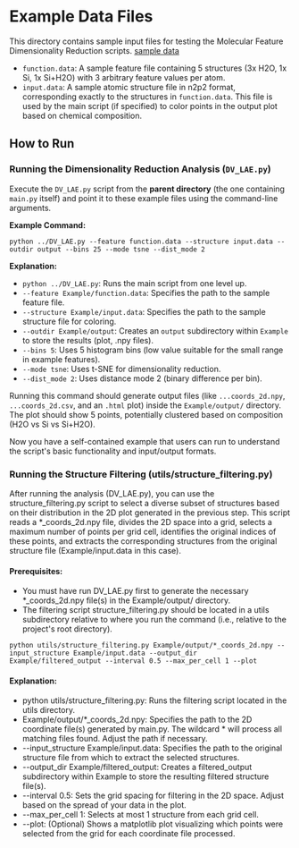 # Example Data Files

This directory contains sample input files for testing the Molecular Feature Dimensionality Reduction scripts.
[sample data](https://drive.google.com/drive/folders/1-dQ-Igwxy2YwtvoGy5jaYRVF0BeQ3n7Q?usp=sharing)

*   `function.data`: A sample feature file containing 5 structures (3x H2O, 1x Si, 1x Si+H2O) with 3 arbitrary feature values per atom.
*   `input.data`: A sample atomic structure file in n2p2 format, corresponding exactly to the structures in `function.data`. This file is used by the main script (if specified) to color points in the output plot based on chemical composition.

## How to Run
### Running the Dimensionality Reduction Analysis (`DV_LAE.py`)
Execute the `DV_LAE.py` script from the **parent directory** (the one containing `main.py` itself) and point it to these example files using the command-line arguments.

**Example Command:**

```
python ../DV_LAE.py --feature function.data --structure input.data --outdir output --bins 25 --mode tsne --dist_mode 2
```

**Explanation:**

*   `python ../DV_LAE.py`: Runs the main script from one level up.
*   `--feature Example/function.data`: Specifies the path to the sample feature file.
*   `--structure Example/input.data`: Specifies the path to the sample structure file for coloring.
*   `--outdir Example/output`: Creates an `output` subdirectory within `Example` to store the results (plot, .npy files).
*   `--bins 5`: Uses 5 histogram bins (low value suitable for the small range in example features).
*   `--mode tsne`: Uses t-SNE for dimensionality reduction.
*   `--dist_mode 2`: Uses distance mode 2 (binary difference per bin).

Running this command should generate output files (like `...coords_2d.npy`, `...coords_2d.csv`, and an `.html` plot) inside the `Example/output/` directory. The plot should show 5 points, potentially clustered based on composition (H2O vs Si vs Si+H2O).

Now you have a self-contained example that users can run to understand the script's basic functionality and input/output formats.


### Running the Structure Filtering (utils/structure_filtering.py)
After running the analysis (DV_LAE.py), you can use the structure_filtering.py script to select a diverse subset of structures based on their distribution in the 2D plot generated in the previous step.
This script reads a *_coords_2d.npy file, divides the 2D space into a grid, selects a maximum number of points per grid cell, identifies the original indices of these points, and extracts the corresponding structures from the original structure file (Example/input.data in this case).

#### Prerequisites:
* You must have run DV_LAE.py first to generate the necessary *_coords_2d.npy file(s) in the Example/output/ directory.
* The filtering script structure_filtering.py should be located in a utils subdirectory relative to where you run the command (i.e., relative to the project's root directory).
~~~
python utils/structure_filtering.py Example/output/*_coords_2d.npy --input_structure Example/input.data --output_dir Example/filtered_output --interval 0.5 --max_per_cell 1 --plot
~~~

#### Explanation:
* python utils/structure_filtering.py: Runs the filtering script located in the utils directory.
* Example/output/*_coords_2d.npy: Specifies the path to the 2D coordinate file(s) generated by main.py. The wildcard * will process all matching files found. Adjust the path if necessary.
* --input_structure Example/input.data: Specifies the path to the original structure file from which to extract the selected structures.
* --output_dir Example/filtered_output: Creates a filtered_output subdirectory within Example to store the resulting filtered structure file(s).
* --interval 0.5: Sets the grid spacing for filtering in the 2D space. Adjust based on the spread of your data in the plot.
* --max_per_cell 1: Selects at most 1 structure from each grid cell.
* --plot: (Optional) Shows a matplotlib plot visualizing which points were selected from the grid for each coordinate file processed.

